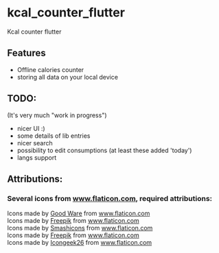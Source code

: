 # kcal_counter_flutter

Kcal counter flutter

## Features

- Offline calories counter
- storing all data on your local device

## TODO:

(It's very much "work in progress")

- nicer UI :)
- some details of lib entries
- nicer search
- possibility to edit consumptions (at least these added 'today')
- langs support

## Attributions:

### Several icons from www.flaticon.com, required attributions:

<div>Icons made by <a href="https://www.flaticon.com/authors/good-ware" title="Good Ware">Good Ware</a> from <a href="https://www.flaticon.com/" title="Flaticon">www.flaticon.com</a></div>
<div>Icons made by <a href="https://www.freepik.com" title="Freepik">Freepik</a> from <a href="https://www.flaticon.com/" title="Flaticon">www.flaticon.com</a></div>
<div>Icons made by <a href="https://smashicons.com/" title="Smashicons">Smashicons</a> from <a href="https://www.flaticon.com/" title="Flaticon">www.flaticon.com</a></div>
<div>Icons made by <a href="https://www.freepik.com" title="Freepik">Freepik</a> from <a href="https://www.flaticon.com/" title="Flaticon">www.flaticon.com</a></div>
<div>Icons made by <a href="" title="Icongeek26">Icongeek26</a> from <a href="https://www.flaticon.com/" title="Flaticon">www.flaticon.com</a></div>